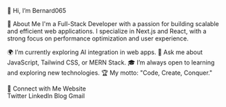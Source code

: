 👋 Hi, I’m Bernard065

🚀 About Me
I'm a Full-Stack Developer with a passion for building scalable and efficient web applications. I specialize in Next.js and React, with a strong focus on performance optimization and user experience.

🌍 I’m currently exploring AI integration in web apps.
💬 Ask me about JavaScript, Tailwind CSS, or MERN Stack.
🎓 I’m always open to learning and exploring new technologies.
🏆 My motto: "Code, Create, Conquer."

🔗 Connect with Me
Website  
Twitter
LinkedIn
Blog
Gmail

